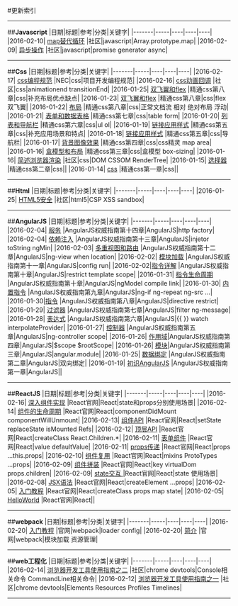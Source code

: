 ﻿#更新索引



---
##**Javascript**
|日期|标题|参考|分类|关键字|
|-------|-----|----|----|----|
|2016-02-10| [map替代循环][1] |社区|javascript|Array.prototype.map|
|2016-02-09| [异步操作][2] |社区|javascript|promise generator async|



---
##**Css**
|日期|标题|参考|分类|关键字|
|-------|-----|----|----|----|
|2016-02-17|  [css编程规范][3] |NEC|css|项目开发编程规范|
|2016-02-16|  [css动画回调][4] |社区|css|animationend transitionEnd|
|2016-01-25|  [双飞翼和flex][5] |精通css第八章|css|补充布局优点缺点|
|2016-01-23| [双飞翼和flex][6] |精通css第八章|css|flex 双飞翼|
|2016-01-22| [布局][7] |精通css第八章|css|正常文档流 相对 绝对布局  浮动|
|2016-01-21| [表单和数据表格][8] |精通css第七章|css|table form|
|2016-01-20| [列表和导航栏][9] |精通css第六章|css|ul ol|
|2016-01-19| [链接应用样式][10] |精通css第五章|css|补充应用场景和特点|
|2016-01-18| [链接应用样式][11] |精通css第五章|css|导航栏|
|2016-01-17| [背景图像效果][12] |精通css第四章|css|css精灵 map area|
|2016-01-16| [盒模型和布局][13] |精通css第三章|css|盒模型 box-sizing|
|2016-01-16| [简述浏览器渲染][14] |社区|css|DOM CSSOM RenderTree|
|2016-01-15| [选择器][15] |精通css第二章|css||
|2016-01-14| [css][16] |精通css第一章|css||


---
##**Html**
|日期|标题|参考|分类|关键字|
|-------|-----|----|----|----|
|2016-01-25| [HTML5安全][17] |社区|html5|CSP XSS sandbox|



---
##**AngularJS**
|日期|标题|参考|分类|关键字|
|-------|-----|----|----|----|
|2016-02-04| [服务][18] |AngularJS权威指南第十四章|AngularJS|http factory|
|2016-02-04| [依赖注入][19] |AngularJS权威指南第十三章|AngularJS|injetor toString ngMin|
|2016-02-03| [多重视图和路由][20] |AngularJS权威指南第十二章|AngularJS|ng-view when location|
|2016-02-02| [模块加载][21] |AngularJS权威指南第十一章|AngularJS|config run|
|2016-02-02|[指令详解][22] |AngularJS权威指南第十章|AngularJS|restrict template scope|
|2016-01-31| [指令生命周期][23] |AngularJS权威指南第十章|AngularJS|ngModel compile link|
|2016-01-30| [内置指令][24] |AngularJS权威指南第九章|AngularJS|ng-if ng-repeat ng-src ...|
|2016-01-30|[指令][25] |AngularJS权威指南第八章|AngularJS|directive restrict|
|2016-01-29| [过滤器][26] |AngularJS权威指南第七章|AngularJS|filter ng-message|
|2016-01-28| [表达式][27] |AngularJS权威指南第六章|AngularJS|{{ }} watch interpolateProvider|
|2016-01-27| [控制器][28] |AngularJS权威指南第五章|AngularJS|ng-controller scope|
|2016-01-26| [作用域][29]|AngularJS权威指南第四章|AngularJS|\$scope $rootScope|
|2016-01-26| [模块][30]|AngularJS权威指南第三章|AngularJS|angular.module|
|2016-01-25| [数据绑定][31] |AngularJS权威指南第二章|AngularJS|双向绑定|
|2016-01-19| [初识AngularJS][32] |AngularJS权威指南第一章|AngularJS||


---
##**ReactJS**
|日期|标题|参考|分类|关键字|
|-------|-----|----|----|----|
|2016-02-16| [深入组件实现][33] |React官网|React|state和props分别使用场景|
|2016-02-14| [组件的生命周期][34] |React官网|React|componentDidMount componentWillUnmount|
|2016-02-13| [组件API][35] |React官网|React|setState replaceState isMounted Refs|
|2016-02-12| [顶层API][36] |React官网|React|createClass  React.Children.*|
|2016-02-11| [表单组件][37] |React官网|React|value defaultValue|
|2016-02-11| [props传递][38] |React官网|React|props ...this.props|
|2016-02-10| [组件复用][39] |React官网|React|mixins ProtoTypes ...props|
|2016-02-09| [组件拼装][40] |React官网|React|key virtualDom props.children|
|2016-02-09| [state交互 ][41]|React官网|React|state 使用场景|
|2016-02-08| [JSX语法][42] |React官网|React|createElement ...props|
|2016-02-05| [入门教程][43] |React官网|React|createClass props map state|
|2016-02-05| [HelloWorld][44] |React官网|React||


---
##**webpack**
|日期|标题|参考|分类|关键字|
|-------|-----|----|----|----|
|2016-02-20| [入门教程][45] |官网|webpack|loader config|
|2016-02-20| [简介][46] |官网|webpack|模块加载 资源管理|


---
##**web工程化**
|日期|标题|参考|分类|关键字|
|-------|-----|----|----|----|
|2016-02-14| [浏览器开发工具使用指南之二][47] |社区|chrome devtools|Console相关命令 CommandLine相关命令|
|2016-02-12| [浏览器开发工具使用指南之一][48] |社区|chrome devtools|Elements Resources Profiles Timelines|


---


  [1]: https://github.com/brizer/Study-Notes/blob/master/%E5%BF%83%E5%BE%97%E4%BD%93%E4%BC%9A/%E8%AF%BE%E4%BD%99%E5%AD%A6%E4%B9%A0/map%E6%9B%BF%E4%BB%A3for%E5%BE%AA%E7%8E%AF.md
  [2]: https://github.com/brizer/Study-Notes/blob/master/%E5%BF%83%E5%BE%97%E4%BD%93%E4%BC%9A/%E8%AF%BE%E4%BD%99%E5%AD%A6%E4%B9%A0/javascript%E5%BC%82%E6%AD%A5%E6%93%8D%E4%BD%9C.md
  [3]: https://www.zybuluo.com/brizer/note/288094
  [4]: https://github.com/brizer/Study-Notes/blob/master/%E5%BF%83%E5%BE%97%E4%BD%93%E4%BC%9A/%E8%AF%BE%E4%BD%99%E5%AD%A6%E4%B9%A0/CSS%E5%8A%A8%E7%94%BB%E5%9B%9E%E8%B0%83.md
  [5]: https://github.com/brizer/Study-Notes/blob/master/%E5%BF%83%E5%BE%97%E4%BD%93%E4%BC%9A/%E8%AF%BB%E4%B9%A6%E7%AC%94%E8%AE%B0/%E7%B2%BE%E9%80%9Acss/%E7%AC%AC%E5%85%AB%E7%AB%A0%E5%B8%83%E5%B1%802.md
  [6]: https://github.com/brizer/Study-Notes/blob/master/%E5%BF%83%E5%BE%97%E4%BD%93%E4%BC%9A/%E8%AF%BB%E4%B9%A6%E7%AC%94%E8%AE%B0/%E7%B2%BE%E9%80%9Acss/%E7%AC%AC%E5%85%AB%E7%AB%A0%E5%B8%83%E5%B1%802.md
  [7]: https://github.com/brizer/Study-Notes/blob/master/%E5%BF%83%E5%BE%97%E4%BD%93%E4%BC%9A/%E8%AF%BB%E4%B9%A6%E7%AC%94%E8%AE%B0/%E7%B2%BE%E9%80%9Acss/%E7%AC%AC%E5%85%AB%E7%AB%A0%E5%B8%83%E5%B1%80.md
  [8]: https://github.com/brizer/Study-Notes/blob/master/%E5%BF%83%E5%BE%97%E4%BD%93%E4%BC%9A/%E8%AF%BB%E4%B9%A6%E7%AC%94%E8%AE%B0/%E7%B2%BE%E9%80%9Acss/%E7%AC%AC%E4%B8%83%E7%AB%A0%E5%AF%B9%E8%A1%A8%E5%8D%95%E5%92%8C%E6%95%B0%E6%8D%AE%E8%A1%A8%E6%A0%BC%E5%BA%94%E7%94%A8%E6%A0%B7%E5%BC%8F.md
  [9]: https://github.com/brizer/Study-Notes/blob/master/%E5%BF%83%E5%BE%97%E4%BD%93%E4%BC%9A/%E8%AF%BB%E4%B9%A6%E7%AC%94%E8%AE%B0/%E7%B2%BE%E9%80%9Acss/%E7%AC%AC%E5%85%AD%E7%AB%A0%E5%88%97%E8%A1%A8%E6%A0%B7%E5%BC%8F%E5%92%8C%E5%AF%BC%E8%88%AA%E6%A0%8F.md
  [10]: https://github.com/brizer/Study-Notes/blob/master/%E5%BF%83%E5%BE%97%E4%BD%93%E4%BC%9A/%E8%AF%BB%E4%B9%A6%E7%AC%94%E8%AE%B0/%E7%B2%BE%E9%80%9Acss/%E7%AC%AC%E4%BA%94%E7%AB%A0%E5%AF%B9%E9%93%BE%E6%8E%A5%E5%BA%94%E7%94%A8%E6%A0%B7%E5%BC%8F.md
  [11]: https://github.com/brizer/Study-Notes/blob/master/%E5%BF%83%E5%BE%97%E4%BD%93%E4%BC%9A/%E8%AF%BB%E4%B9%A6%E7%AC%94%E8%AE%B0/%E7%B2%BE%E9%80%9Acss/%E7%AC%AC%E4%BA%94%E7%AB%A0%E5%AF%B9%E9%93%BE%E6%8E%A5%E5%BA%94%E7%94%A8%E6%A0%B7%E5%BC%8F.md
  [12]: https://github.com/brizer/Study-Notes/blob/master/%E5%BF%83%E5%BE%97%E4%BD%93%E4%BC%9A/%E8%AF%BB%E4%B9%A6%E7%AC%94%E8%AE%B0/%E7%B2%BE%E9%80%9Acss/%E7%AC%AC%E5%9B%9B%E7%AB%A0%E8%83%8C%E6%99%AF%E5%9B%BE%E5%83%8F%E6%95%88%E6%9E%9C.md
  [13]: https://github.com/brizer/Study-Notes/blob/master/%E5%BF%83%E5%BE%97%E4%BD%93%E4%BC%9A/%E8%AF%BB%E4%B9%A6%E7%AC%94%E8%AE%B0/%E7%B2%BE%E9%80%9Acss/%E7%AC%AC%E4%B8%89%E7%AB%A0%E7%9B%92%E6%A8%A1%E5%9E%8B%E5%92%8C%E5%B8%83%E5%B1%80.md
  [14]: https://github.com/brizer/Study-Notes/blob/master/%E5%BF%83%E5%BE%97%E4%BD%93%E4%BC%9A/%E8%AF%BE%E4%BD%99%E5%AD%A6%E4%B9%A0/%E7%AE%80%E8%BF%B0%E6%B5%8F%E8%A7%88%E5%99%A8%E6%B8%B2%E6%9F%93%E6%9C%BA%E5%88%B6.md
  [15]: https://github.com/brizer/Study-Notes/blob/master/%E5%BF%83%E5%BE%97%E4%BD%93%E4%BC%9A/%E8%AF%BB%E4%B9%A6%E7%AC%94%E8%AE%B0/%E7%B2%BE%E9%80%9Acss/%E7%AC%AC%E4%BA%8C%E7%AB%A0%E9%80%89%E6%8B%A9%E5%99%A8.md
  [16]: https://github.com/brizer/Study-Notes/blob/master/%E5%BF%83%E5%BE%97%E4%BD%93%E4%BC%9A/%E8%AF%BB%E4%B9%A6%E7%AC%94%E8%AE%B0/%E7%B2%BE%E9%80%9Acss/%E7%AC%AC%E4%B8%80%E7%AB%A0.md
  [17]: https://github.com/brizer/Study-Notes/blob/master/%E5%BF%83%E5%BE%97%E4%BD%93%E4%BC%9A/%E8%AF%BE%E4%BD%99%E5%AD%A6%E4%B9%A0/HTML5%E5%AF%B9%E5%AE%89%E5%85%A8%E6%80%A7%E7%9A%84%E6%94%B9%E8%BF%9B.md
  [18]: https://github.com/brizer/Study-Notes/blob/master/%E5%BF%83%E5%BE%97%E4%BD%93%E4%BC%9A/%E8%AF%BB%E4%B9%A6%E7%AC%94%E8%AE%B0/AngularJS%E6%9D%83%E5%A8%81%E6%8C%87%E5%8D%97/AngularJS%E6%9D%83%E5%A8%81%E6%8C%87%E5%8D%97%E7%AC%AC%E5%8D%81%E5%9B%9B%E7%AB%A0%E4%B9%8B%E6%9C%8D%E5%8A%A1.md
  [19]: https://github.com/brizer/Study-Notes/blob/master/%E5%BF%83%E5%BE%97%E4%BD%93%E4%BC%9A/%E8%AF%BB%E4%B9%A6%E7%AC%94%E8%AE%B0/AngularJS%E6%9D%83%E5%A8%81%E6%8C%87%E5%8D%97/AngularJS%E6%9D%83%E5%A8%81%E6%8C%87%E5%8D%97%E7%AC%AC%E5%8D%81%E4%B8%89%E7%AB%A0%E4%B9%8B%E4%BE%9D%E8%B5%96%E6%B3%A8%E5%85%A5.md
  [20]: https://github.com/brizer/Study-Notes/blob/master/%E5%BF%83%E5%BE%97%E4%BD%93%E4%BC%9A/%E8%AF%BB%E4%B9%A6%E7%AC%94%E8%AE%B0/AngularJS%E6%9D%83%E5%A8%81%E6%8C%87%E5%8D%97/AngularJS%E6%9D%83%E5%A8%81%E6%8C%87%E5%8D%97%E5%8D%81%E4%BA%8C%E7%AB%A0%E4%B9%8B%E5%A4%9A%E9%87%8D%E8%A7%86%E5%9B%BE%E5%92%8C%E8%B7%AF%E7%94%B1.md
  [21]: https://github.com/brizer/Study-Notes/blob/master/%E5%BF%83%E5%BE%97%E4%BD%93%E4%BC%9A/%E8%AF%BB%E4%B9%A6%E7%AC%94%E8%AE%B0/AngularJS%E6%9D%83%E5%A8%81%E6%8C%87%E5%8D%97/AngularJS%E6%9D%83%E5%A8%81%E6%8C%87%E5%8D%97%E7%AC%AC%E5%8D%81%E4%B8%80%E7%AB%A0%E4%B9%8B%E6%A8%A1%E5%9D%97%E5%8A%A0%E8%BD%BD.md
  [22]: https://github.com/brizer/Study-Notes/blob/master/%E5%BF%83%E5%BE%97%E4%BD%93%E4%BC%9A/%E8%AF%BB%E4%B9%A6%E7%AC%94%E8%AE%B0/AngularJS%E6%9D%83%E5%A8%81%E6%8C%87%E5%8D%97/AngularJS%E6%9D%83%E5%A8%81%E6%8C%87%E5%8D%97%E7%AC%AC%E5%8D%81%E7%AB%A0%E4%B9%8B%E6%8C%87%E4%BB%A4%E8%AF%A6%E8%A7%A3.md
  [23]: https://github.com/brizer/Study-Notes/blob/master/%E5%BF%83%E5%BE%97%E4%BD%93%E4%BC%9A/%E8%AF%BB%E4%B9%A6%E7%AC%94%E8%AE%B0/AngularJS%E6%9D%83%E5%A8%81%E6%8C%87%E5%8D%97/AngularJS%E6%9D%83%E5%A8%81%E6%8C%87%E5%8D%97%E7%AC%AC%E5%8D%81%E7%AB%A0%E4%B9%8B%E6%8C%87%E4%BB%A4%E7%94%9F%E5%91%BD%E5%91%A8%E6%9C%9F.md
  [24]: https://github.com/brizer/Study-Notes/blob/master/%E5%BF%83%E5%BE%97%E4%BD%93%E4%BC%9A/%E8%AF%BB%E4%B9%A6%E7%AC%94%E8%AE%B0/AngularJS%E6%9D%83%E5%A8%81%E6%8C%87%E5%8D%97/AngularJS%E6%9D%83%E5%A8%81%E6%8C%87%E5%8D%97%E7%AC%AC%E4%B9%9D%E7%AB%A0%E4%B9%8B%E5%86%85%E7%BD%AE%E6%8C%87%E4%BB%A4.md
  [25]: https://github.com/brizer/Study-Notes/blob/master/%E5%BF%83%E5%BE%97%E4%BD%93%E4%BC%9A/%E8%AF%BB%E4%B9%A6%E7%AC%94%E8%AE%B0/AngularJS%E6%9D%83%E5%A8%81%E6%8C%87%E5%8D%97/AngularJS%E6%9D%83%E5%A8%81%E6%8C%87%E5%8D%97%E7%AC%AC%E5%85%AB%E7%AB%A0%E4%B9%8B%E6%8C%87%E4%BB%A4%E7%AE%80%E4%BB%8B.md
  [26]: https://github.com/brizer/Study-Notes/blob/master/%E5%BF%83%E5%BE%97%E4%BD%93%E4%BC%9A/%E8%AF%BB%E4%B9%A6%E7%AC%94%E8%AE%B0/AngularJS%E6%9D%83%E5%A8%81%E6%8C%87%E5%8D%97/AngularJS%E6%9D%83%E5%A8%81%E6%8C%87%E5%8D%97%E7%AC%AC%E4%B8%83%E7%AB%A0%E4%B9%8B%E8%BF%87%E6%BB%A4%E5%99%A8.md
  [27]: https://github.com/brizer/Study-Notes/blob/master/%E5%BF%83%E5%BE%97%E4%BD%93%E4%BC%9A/%E8%AF%BB%E4%B9%A6%E7%AC%94%E8%AE%B0/AngularJS%E6%9D%83%E5%A8%81%E6%8C%87%E5%8D%97/AngularJS%E6%9D%83%E5%A8%81%E6%8C%87%E5%8D%97%E7%AC%AC%E5%85%AD%E7%AB%A0%E4%B9%8B%E8%A1%A8%E8%BE%BE%E5%BC%8F.md
  [28]: https://github.com/brizer/Study-Notes/blob/master/%E5%BF%83%E5%BE%97%E4%BD%93%E4%BC%9A/%E8%AF%BB%E4%B9%A6%E7%AC%94%E8%AE%B0/AngularJS%E6%9D%83%E5%A8%81%E6%8C%87%E5%8D%97/Angular%E6%9D%83%E5%A8%81%E6%8C%87%E5%8D%97%E7%AC%AC%E4%BA%94%E7%AB%A0%E4%B9%8B%E6%8E%A7%E5%88%B6%E5%99%A8.md
  [29]: https://github.com/brizer/Study-Notes/blob/master/%E5%BF%83%E5%BE%97%E4%BD%93%E4%BC%9A/%E8%AF%BB%E4%B9%A6%E7%AC%94%E8%AE%B0/AngularJS%E6%9D%83%E5%A8%81%E6%8C%87%E5%8D%97/Angular%E6%9D%83%E5%A8%81%E6%8C%87%E5%8D%97%E7%AC%AC%E5%9B%9B%E7%AB%A0scope.md
  [30]: https://github.com/brizer/Study-Notes/blob/master/%E5%BF%83%E5%BE%97%E4%BD%93%E4%BC%9A/%E8%AF%BB%E4%B9%A6%E7%AC%94%E8%AE%B0/AngularJS%E6%9D%83%E5%A8%81%E6%8C%87%E5%8D%97/Angular%E6%9D%83%E5%A8%81%E6%8C%87%E5%8D%97%E7%AC%AC%E4%B8%89%E7%AB%A0module.md
  [31]: https://github.com/brizer/Study-Notes/blob/master/%E5%BF%83%E5%BE%97%E4%BD%93%E4%BC%9A/%E8%AF%BB%E4%B9%A6%E7%AC%94%E8%AE%B0/AngularJS%E6%9D%83%E5%A8%81%E6%8C%87%E5%8D%97/%E7%AC%AC%E4%BA%8C%E7%AB%A0%E6%95%B0%E6%8D%AE%E7%BB%91%E5%AE%9A.md
  [32]: https://github.com/brizer/Study-Notes/blob/master/%E5%BF%83%E5%BE%97%E4%BD%93%E4%BC%9A/%E8%AF%BB%E4%B9%A6%E7%AC%94%E8%AE%B0/AngularJS%E6%9D%83%E5%A8%81%E6%8C%87%E5%8D%97/%E7%AC%AC%E4%B8%80%E7%AB%A0%E5%88%9D%E8%AF%86AngularJS.md
  [33]: https://github.com/brizer/Study-Notes/blob/master/%E5%BF%83%E5%BE%97%E4%BD%93%E4%BC%9A/%E7%A4%BE%E5%8C%BA/React/%E7%AC%AC%E5%8D%81%E4%BA%8C%E8%AF%BE%E6%B7%B1%E5%85%A5%E7%BB%84%E4%BB%B6%E5%AE%9E%E7%8E%B0.md
  [34]: https://github.com/brizer/Study-Notes/blob/master/%E5%BF%83%E5%BE%97%E4%BD%93%E4%BC%9A/%E7%A4%BE%E5%8C%BA/React/%E7%AC%AC%E5%8D%81%E4%B8%80%E8%AF%BE%E7%BB%84%E4%BB%B6%E7%9A%84%E7%94%9F%E5%91%BD%E5%91%A8%E6%9C%9F.md
  [35]: https://github.com/brizer/Study-Notes/blob/master/%E5%BF%83%E5%BE%97%E4%BD%93%E4%BC%9A/%E7%A4%BE%E5%8C%BA/React/%E7%AC%AC%E5%8D%81%E8%AF%BE%E7%BB%84%E4%BB%B6API.md
  [36]: https://github.com/brizer/Study-Notes/blob/master/%E5%BF%83%E5%BE%97%E4%BD%93%E4%BC%9A/%E7%A4%BE%E5%8C%BA/React/%E7%AC%AC%E4%B9%9D%E8%AF%BE%E9%A1%B6%E5%B1%82API.md
  [37]: https://github.com/brizer/Study-Notes/blob/master/%E5%BF%83%E5%BE%97%E4%BD%93%E4%BC%9A/%E7%A4%BE%E5%8C%BA/React/%E7%AC%AC%E5%85%AB%E8%AF%BE%E8%A1%A8%E5%8D%95%E7%BB%84%E4%BB%B6.md
  [38]: https://github.com/brizer/Study-Notes/blob/master/%E5%BF%83%E5%BE%97%E4%BD%93%E4%BC%9A/%E7%A4%BE%E5%8C%BA/React/%E7%AC%AC%E4%B8%83%E8%AF%BEprops%E4%BC%A0%E9%80%92.md
  [39]: https://github.com/brizer/Study-Notes/blob/master/%E5%BF%83%E5%BE%97%E4%BD%93%E4%BC%9A/%E7%A4%BE%E5%8C%BA/React/%E7%AC%AC%E5%85%AD%E8%AF%BE%E5%8F%AF%E5%A4%8D%E7%94%A8%E7%BB%84%E4%BB%B6.md
  [40]: https://github.com/brizer/Study-Notes/blob/master/%E5%BF%83%E5%BE%97%E4%BD%93%E4%BC%9A/%E7%A4%BE%E5%8C%BA/React/%E7%AC%AC%E4%BA%94%E8%AF%BE%E7%BB%84%E4%BB%B6%E6%8B%BC%E8%A3%85.md
  [41]: https://github.com/brizer/Study-Notes/blob/master/%E5%BF%83%E5%BE%97%E4%BD%93%E4%BC%9A/%E7%A4%BE%E5%8C%BA/React/%E7%AC%AC%E5%9B%9B%E8%AF%BEstate%E4%BA%A4%E4%BA%92.md
  [42]: https://github.com/brizer/Study-Notes/blob/master/%E5%BF%83%E5%BE%97%E4%BD%93%E4%BC%9A/%E7%A4%BE%E5%8C%BA/React/%E7%AC%AC%E4%B8%89%E8%AF%BEJSX%E8%AF%AD%E6%B3%95.md
  [43]: https://github.com/brizer/Study-Notes/blob/master/%E5%BF%83%E5%BE%97%E4%BD%93%E4%BC%9A/%E7%A4%BE%E5%8C%BA/React/%E7%AC%AC%E4%BA%8C%E8%AF%BE%E5%85%A5%E9%97%A8%E6%95%99%E7%A8%8B.md
  [44]: https://github.com/brizer/Study-Notes/blob/master/%E5%BF%83%E5%BE%97%E4%BD%93%E4%BC%9A/%E7%A4%BE%E5%8C%BA/React/%E7%AC%AC%E4%B8%80%E8%AF%BEHelloWorld.md
  [45]: https://github.com/brizer/Study-Notes/blob/master/%E5%BF%83%E5%BE%97%E4%BD%93%E4%BC%9A/%E7%A4%BE%E5%8C%BA/WebPack/002%E5%85%A5%E9%97%A8%E6%95%99%E7%A8%8B.md
  [46]: https://github.com/brizer/Study-Notes/blob/master/%E5%BF%83%E5%BE%97%E4%BD%93%E4%BC%9A/%E7%A4%BE%E5%8C%BA/WebPack/001%E7%AE%80%E4%BB%8B.md
  [47]: https://github.com/brizer/Study-Notes/blob/master/%E5%BF%83%E5%BE%97%E4%BD%93%E4%BC%9A/%E7%A4%BE%E5%8C%BA/ChromeDevtools/Chrome%20Devtools%20%E4%BD%BF%E7%94%A8%E6%8C%87%E5%8D%97%E4%B9%8B%E4%BA%8C.md
  [48]: https://github.com/brizer/Study-Notes/blob/master/%E5%BF%83%E5%BE%97%E4%BD%93%E4%BC%9A/%E7%A4%BE%E5%8C%BA/ChromeDevtools/chrome%20devtools%E4%BD%BF%E7%94%A8%E6%8C%87%E5%8D%97%E4%B9%8B%E4%B8%80.md